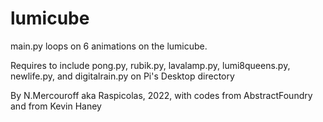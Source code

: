# lumicube

main.py loops on 6 animations on the lumicube.

Requires to include pong.py, rubik.py, lavalamp.py, lumi8queens.py, newlife.py, and digitalrain.py on Pi's Desktop directory

By N.Mercouroff aka Raspicolas, 2022, with codes from AbstractFoundry and from Kevin Haney
